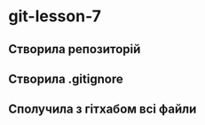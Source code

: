 # git-lesson-7
## Створила репозиторій
## Створила .gitignore
## Сполучила з гітхабом всі файли
## 
